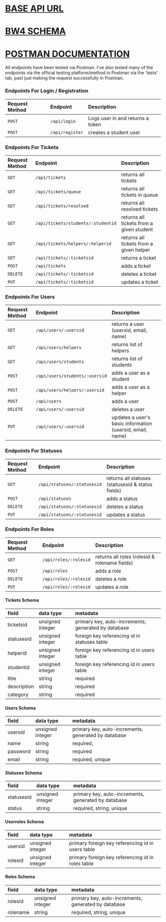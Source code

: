 # [BASE API URL](https://devdesk2eli.herokuapp.com/)

# [BW4 SCHEMA](https://dbdesigner.page.link/urgi8jQCzNMRBtiX8)

# [POSTMAN DOCUMENTATION](https://documenter.getpostman.com/view/6401823/SzKbLvH5?version=latest#13325605-4e44-4804-8593-4c9acbb0e929)

All endpoints have been tested via Postman.  I've also tested many of the endpoints via the official testing platform/method in Postman via the 'tests' tab, past just making the request successfully in Postman.

### Endpoints For Login / Registration

| Request Method | Endpoint         | Description                          |
| :------------- | :--------------- | :----------------------------------- |
| `POST`         | `/api/login`     | Logs user in and returns a token     |
| `POST`         | `/api/register`  | creates a student user               |

### Endpoints For Tickets

| Request Method | Endpoint                           | Description                              |
| :------------- | :--------------------------------- | :--------------------------------------- |
| `GET`          | `/api/tickets`                     | returns all tickets                      |
| `GET`          | `/api/tickets/queue`               | returns all tickets in queue             |
| `GET`          | `/api/tickets/resolved`            | returns all resolved tickets             |
| `GET`          | `/api/tickets/students/:studentid` | returns all tickets from a given student |
| `GET`          | `/api/tickets/helpers/:helperid`   | returns all tickets from a given helper  |
| `GET`          | `/api/tickets/:ticketsid`          | returns a ticket                         |
| `POST`         | `/api/tickets`                     | adds a ticket                            |
| `DELETE`       | `/api/tickets/:ticketsid`          | deletes a ticket                         |
| `PUT`          | `/api/tickets/:ticketsid`          | updates a ticket                         |

### Endpoints For Users

| Request Method | Endpoint                       | Description                                               |
| :------------- | :----------------------------- | :-------------------------------------------------------- |
| `GET`          | `/api/users/:usersid`          | returns a user (usersid, email, name)                     |
| `GET`          | `/api/users/helpers`           | returns list of helpers                                   |
| `GET`          | `/api/users/students`          | returns list of students                                  |
| `POST`         | `/api/users/students/:usersid` | adds a user as a student                                  |
| `POST`         | `/api/users/helpers/:usersid`  | adds a user as a helper                                   |
| `POST`         | `/api/users`                   | adds a user                                               |
| `DELETE`       | `/api/users/:usersid`          | deletes a user                                            |
| `PUT`          | `/api/users/:usersid`          | updates a user's basic information (usersid, email, name) |


### Endpoints For Statuses
 
| Request Method | Endpoint                    | Description                                       |
| :------------- | :-------------------------- | :------------------------------------------------ |
| `GET`          | `/api/statuses/:statusesid` | returns all statuses (statusesid & status fields) |
| `POST`         | `/api/statuses`             | adds a status                                     |
| `DELETE`       | `/api/statuses/:statusesid` | deletes a status                                  |
| `PUT`          | `/api/statuses/:statusesid` | updates a status                                  |

### Endpoints For Roles

| Request Method | Endpoint              | Description                                   |
| :------------- | :-------------------- | :-------------------------------------------- |
| `GET`          | `/api/roles/:rolesid` | returns all roles (rolesid & rolename fields) |
| `POST`         | `/api/roles`          | adds a role                                   |
| `DELETE`       | `/api/roles/:rolesid` | deletes a role                                |
| `PUT`          | `/api/roles/:rolesid` | updates a role                                |


#### Tickets Schema

| field       | data type        | metadata                                            |
| :---------- | :--------------- | :-------------------------------------------------- |
| ticketsid   | unsigned integer | primary key, auto-increments, generated by database |
| statusesid  | unsigned integer | foreign key referencing id in statuses table        |
| helperid    | unsigned integer | foreign key referencing id in users table           |
| studentid   | unsigned integer | foreign key referencing id in users table           |
| title       | string           | required                                            |
| description | string           | required                                            |
| category    | string           | required                                            |

#### Users Schema

| field    | data type        | metadata                                               |
| :------- | :--------------- | :--------------------------------------------------    |
| usersid  | unsigned integer | primary key, auto-increments, generated by database    |
| name     | string           | required,                                              |
| password | string           | required                                               |
| email    | string           | required, unique                                       |

#### Statuses Schema

| field      | data type        | metadata                                             |
| :--------  | :--------------- | :--------------------------------------------------- |
| statusesid | unsigned integer | primary key, auto-increments, generated by database  |
| status     | string           | required, string, unique                             |

#### Userroles Schema

| field       | data type        | metadata                                            |
| :---------- | :--------------- | :-------------------------------------------------- |
| usersid     | unsigned integer | primary foreign key referencing id in users table   |
| rolesid     | unsigned integer | primary foreign key referencing id in roles table   |

#### Roles Schema

| field    | data type        | metadata                                               |
| :------  | :--------------- | :--------------------------------------------------    |
| rolesid  | unsigned integer | primary key, auto-increments, generated by database    |
| rolename | string           | required, string, unique                               |
